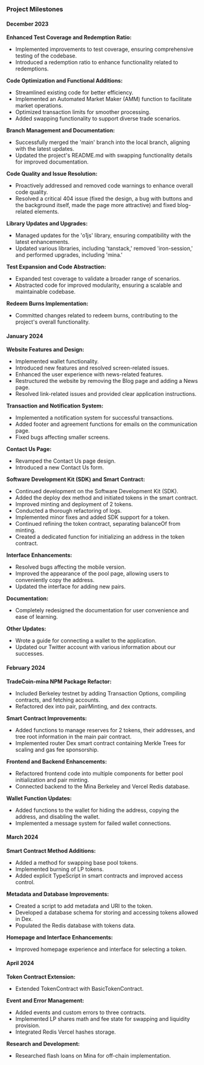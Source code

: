 ### Project Milestones

#### December 2023

**Enhanced Test Coverage and Redemption Ratio:**

- Implemented improvements to test coverage, ensuring comprehensive testing of the codebase.
- Introduced a redemption ratio to enhance functionality related to redemptions.

**Code Optimization and Functional Additions:**

- Streamlined existing code for better efficiency.
- Implemented an Automated Market Maker (AMM) function to facilitate market operations.
- Optimized transaction limits for smoother processing.
- Added swapping functionality to support diverse trade scenarios.

**Branch Management and Documentation:**

- Successfully merged the 'main' branch into the local branch, aligning with the latest updates.
- Updated the project's README.md with swapping functionality details for improved documentation.

**Code Quality and Issue Resolution:**

- Proactively addressed and removed code warnings to enhance overall code quality.
- Resolved a critical 404 issue (fixed the design, a bug with buttons and the background itself, made the page more attractive) and fixed blog-related elements.

**Library Updates and Upgrades:**

- Managed updates for the 'o1js' library, ensuring compatibility with the latest enhancements.
- Updated various libraries, including 'tanstack,' removed 'iron-session,' and performed upgrades, including 'mina.'

**Test Expansion and Code Abstraction:**

- Expanded test coverage to validate a broader range of scenarios.
- Abstracted code for improved modularity, ensuring a scalable and maintainable codebase.

**Redeem Burns Implementation:**

- Committed changes related to redeem burns, contributing to the project's overall functionality.

#### January 2024

**Website Features and Design:**

- Implemented wallet functionality.
- Introduced new features and resolved screen-related issues.
- Enhanced the user experience with news-related features.
- Restructured the website by removing the Blog page and adding a News page.
- Resolved link-related issues and provided clear application instructions.

**Transaction and Notification System:**

- Implemented a notification system for successful transactions.
- Added footer and agreement functions for emails on the communication page.
- Fixed bugs affecting smaller screens.

**Contact Us Page:**

- Revamped the Contact Us page design.
- Introduced a new Contact Us form.

**Software Development Kit (SDK) and Smart Contract:**

- Continued development on the Software Development Kit (SDK).
- Added the deploy dex method and initiated tokens in the smart contract.
- Improved minting and deployment of 2 tokens.
- Conducted a thorough refactoring of logs.
- Implemented minor fixes and added SDK support for a token.
- Continued refining the token contract, separating balanceOf from minting.
- Created a dedicated function for initializing an address in the token contract.

**Interface Enhancements:**

- Resolved bugs affecting the mobile version.
- Improved the appearance of the pool page, allowing users to conveniently copy the address.
- Updated the interface for adding new pairs.

**Documentation:**

- Completely redesigned the documentation for user convenience and ease of learning.

**Other Updates:**

- Wrote a guide for connecting a wallet to the application.
- Updated our Twitter account with various information about our successes.

#### February 2024

**TradeCoin-mina NPM Package Refactor:**

- Included Berkeley testnet by adding Transaction Options, compiling contracts, and fetching accounts.
- Refactored dex into pair, pairMinting, and dex contracts.

**Smart Contract Improvements:**

- Added functions to manage reserves for 2 tokens, their addresses, and tree root information in the main pair contract.
- Implemented router Dex smart contract containing Merkle Trees for scaling and gas fee sponsorship.

**Frontend and Backend Enhancements:**

- Refactored frontend code into multiple components for better pool initialization and pair minting.
- Connected backend to the Mina Berkeley and Vercel Redis database.

**Wallet Function Updates:**

- Added functions to the wallet for hiding the address, copying the address, and disabling the wallet.
- Implemented a message system for failed wallet connections.

#### March 2024

**Smart Contract Method Additions:**

- Added a method for swapping base pool tokens.
- Implemented burning of LP tokens.
- Added explicit TypeScript in smart contracts and improved access control.

**Metadata and Database Improvements:**

- Created a script to add metadata and URI to the token.
- Developed a database schema for storing and accessing tokens allowed in Dex.
- Populated the Redis database with tokens data.

**Homepage and Interface Enhancements:**

- Improved homepage experience and interface for selecting a token.

#### April 2024

**Token Contract Extension:**

- Extended TokenContract with BasicTokenContract.

**Event and Error Management:**

- Added events and custom errors to three contracts.
- Implemented LP shares math and fee state for swapping and liquidity provision.
- Integrated Redis Vercel hashes storage.

**Research and Development:**

- Researched flash loans on Mina for off-chain implementation.
